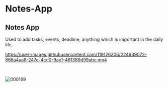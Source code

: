 # Notes-App
<h2>Notes App</h2>
Used to add tasks, events, deadline, anything which is important in the daily life. 

https://user-images.githubusercontent.com/119126206/224939072-868a4aa8-247e-4cd0-9ae1-461389d99abc.mp4

<br>


![000169](https://user-images.githubusercontent.com/119126206/224938754-91706cc6-d19c-4cdb-87f5-5b45fc1eea65.png)
